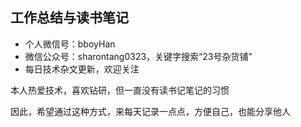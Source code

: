 ## 工作总结与读书笔记

* 个人微信号：bboyHan
* 微信公众号：sharontang0323，关键字搜索“23号杂货铺”
* 每日技术杂文更新，欢迎关注

本人热爱技术，喜欢钻研，但一直没有读书记笔记的习惯

因此，希望通过这种方式，来每天记录一点点，方便自己，也能分享他人